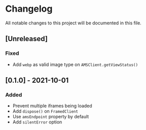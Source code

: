 # Changelog
All notable changes to this project will be documented in this file.

## [Unreleased]
### Fixed
- Add `webp` as valid image type on `AMSClient.getViewStatus()`

## [0.1.0] - 2021-10-01
### Added
- Prevent multiple iframes being loaded
- Add `dispose()` on `FramedClient`
- Use `amsEndpoint` property by default
- Add `silentError` option